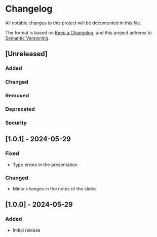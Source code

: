 # Changelog

All notable changes to this project will be documented in this file.

The format is based on [Keep a Changelog](https://keepachangelog.com/en/1.1.0/),
and this project adheres to [Semantic Versioning](https://semver.org/spec/v2.0.0.html).

## [Unreleased]

### Added
### Changed
### Removed
### Deprecated
### Security

## [1.0.1] - 2024-05-29

### Fixed
- Typo errors in the presentation

### Changed
- Minor changes in the notes of the slides

## [1.0.0] - 2024-05-29

### Added
- Initial release
